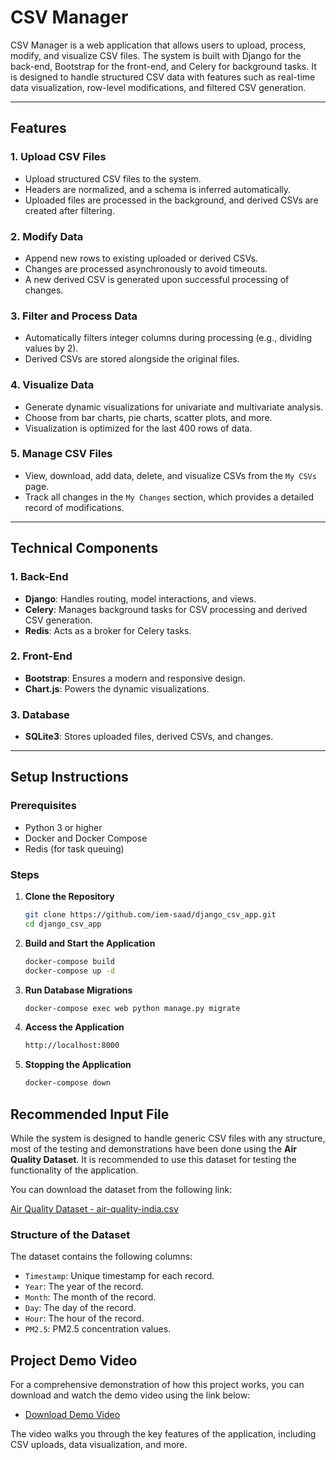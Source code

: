 # CSV Manager

CSV Manager is a web application that allows users to upload, process, modify, and visualize CSV files. The system is built with Django for the back-end, Bootstrap for the front-end, and Celery for background tasks. It is designed to handle structured CSV data with features such as real-time data visualization, row-level modifications, and filtered CSV generation.

---

## Features

### 1. **Upload CSV Files**
- Upload structured CSV files to the system.
- Headers are normalized, and a schema is inferred automatically.
- Uploaded files are processed in the background, and derived CSVs are created after filtering.

### 2. **Modify Data**
- Append new rows to existing uploaded or derived CSVs.
- Changes are processed asynchronously to avoid timeouts.
- A new derived CSV is generated upon successful processing of changes.

### 3. **Filter and Process Data**
- Automatically filters integer columns during processing (e.g., dividing values by 2).
- Derived CSVs are stored alongside the original files.

### 4. **Visualize Data**
- Generate dynamic visualizations for univariate and multivariate analysis.
- Choose from bar charts, pie charts, scatter plots, and more.
- Visualization is optimized for the last 400 rows of data.

### 5. **Manage CSV Files**
- View, download, add data, delete, and visualize CSVs from the `My CSVs` page.
- Track all changes in the `My Changes` section, which provides a detailed record of modifications.

---

## Technical Components

### 1. **Back-End**
- **Django**: Handles routing, model interactions, and views.
- **Celery**: Manages background tasks for CSV processing and derived CSV generation.
- **Redis**: Acts as a broker for Celery tasks.

### 2. **Front-End**
- **Bootstrap**: Ensures a modern and responsive design.
- **Chart.js**: Powers the dynamic visualizations.

### 3. **Database**
- **SQLite3**: Stores uploaded files, derived CSVs, and changes.

---

## Setup Instructions

### Prerequisites
- Python 3 or higher
- Docker and Docker Compose
- Redis (for task queuing)

### Steps

1. **Clone the Repository**
   ```bash
   git clone https://github.com/iem-saad/django_csv_app.git
   cd django_csv_app
2. **Build and Start the Application**
   ```bash
   docker-compose build
   docker-compose up -d
3. **Run Database Migrations**
   ```bash
   docker-compose exec web python manage.py migrate
4. **Access the Application**
   ```bash
   http://localhost:8000
5. **Stopping the Application**
   ```bash
   docker-compose down

## Recommended Input File

While the system is designed to handle generic CSV files with any structure, most of the testing and demonstrations have been done using the **Air Quality Dataset**. It is recommended to use this dataset for testing the functionality of the application.

You can download the dataset from the following link:

[Air Quality Dataset - air-quality-india.csv](https://github.com/iem-saad/django_csv_app/blob/master/air-quality-india.csv)

### Structure of the Dataset

The dataset contains the following columns:

- `Timestamp`: Unique timestamp for each record.
- `Year`: The year of the record.
- `Month`: The month of the record.
- `Day`: The day of the record.
- `Hour`: The hour of the record.
- `PM2.5`: PM2.5 concentration values.

## Project Demo Video

For a comprehensive demonstration of how this project works, you can download and watch the demo video using the link below:

- [Download Demo Video](https://github.com/iem-saad/django_csv_app/blob/master/demo-csv-manager.mp4)

The video walks you through the key features of the application, including CSV uploads, data visualization, and more.

